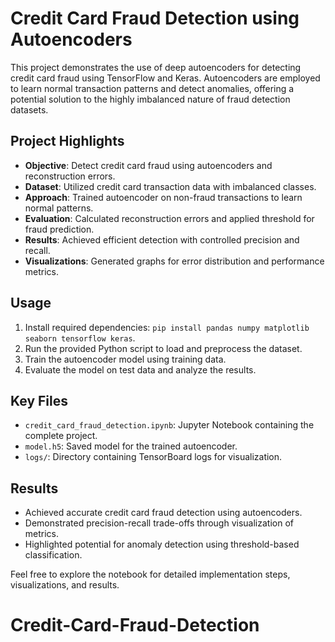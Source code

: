 # Credit Card Fraud Detection using Autoencoders

This project demonstrates the use of deep autoencoders for detecting credit card fraud using TensorFlow and Keras. Autoencoders are employed to learn normal transaction patterns and detect anomalies, offering a potential solution to the highly imbalanced nature of fraud detection datasets.

## Project Highlights

- **Objective**: Detect credit card fraud using autoencoders and reconstruction errors.
- **Dataset**: Utilized credit card transaction data with imbalanced classes.
- **Approach**: Trained autoencoder on non-fraud transactions to learn normal patterns.
- **Evaluation**: Calculated reconstruction errors and applied threshold for fraud prediction.
- **Results**: Achieved efficient detection with controlled precision and recall.
- **Visualizations**: Generated graphs for error distribution and performance metrics.

## Usage

1. Install required dependencies: `pip install pandas numpy matplotlib seaborn tensorflow keras`.
2. Run the provided Python script to load and preprocess the dataset.
3. Train the autoencoder model using training data.
4. Evaluate the model on test data and analyze the results.

## Key Files

- `credit_card_fraud_detection.ipynb`: Jupyter Notebook containing the complete project.
- `model.h5`: Saved model for the trained autoencoder.
- `logs/`: Directory containing TensorBoard logs for visualization.

## Results

- Achieved accurate credit card fraud detection using autoencoders.
- Demonstrated precision-recall trade-offs through visualization of metrics.
- Highlighted potential for anomaly detection using threshold-based classification.

Feel free to explore the notebook for detailed implementation steps, visualizations, and results.


# Credit-Card-Fraud-Detection
